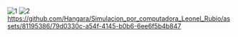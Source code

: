 
![1](https://github.com/Hangara/Simulacion_por_computadora_Leonel_Rubio/assets/81195386/788e8c55-ed7f-4dc2-a467-9f2ab33fce00)
![2](https://github.com/Hangara/Simulacion_por_computadora_Leonel_Rubio/assets/81195386/424caf6a-7fc6-4778-990b-1fb3039cfbcd)
https://github.com/Hangara/Simulacion_por_computadora_Leonel_Rubio/assets/81195386/79d0330c-a54f-4145-b0b6-6ee6f5b4b847


